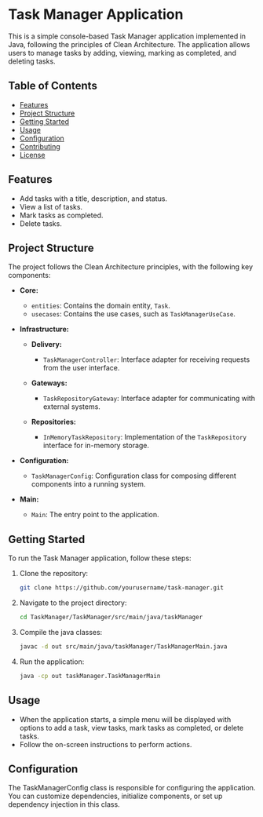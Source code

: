# Task Manager Application

This is a simple console-based Task Manager application implemented in Java, following the principles of Clean Architecture. The application allows users to manage tasks by adding, viewing, marking as completed, and deleting tasks.

## Table of Contents

- [Features](#features)
- [Project Structure](#project-structure)
- [Getting Started](#getting-started)
- [Usage](#usage)
- [Configuration](#configuration)
- [Contributing](#contributing)
- [License](#license)

## Features

- Add tasks with a title, description, and status.
- View a list of tasks.
- Mark tasks as completed.
- Delete tasks.

## Project Structure

The project follows the Clean Architecture principles, with the following key components:

- **Core:**
    - `entities`: Contains the domain entity, `Task`.
    - `usecases`: Contains the use cases, such as `TaskManagerUseCase`.

- **Infrastructure:**
    - **Delivery:**
        - `TaskManagerController`: Interface adapter for receiving requests from the user interface.

    - **Gateways:**
        - `TaskRepositoryGateway`: Interface adapter for communicating with external systems.

    - **Repositories:**
        - `InMemoryTaskRepository`: Implementation of the `TaskRepository` interface for in-memory storage.

- **Configuration:**
    - `TaskManagerConfig`: Configuration class for composing different components into a running system.

- **Main:**
    - `Main`: The entry point to the application.

## Getting Started

To run the Task Manager application, follow these steps:

1. Clone the repository:

   ```bash
   git clone https://github.com/yourusername/task-manager.git
   ```

2. Navigate to the project directory:

    ```bash
   cd TaskManager/TaskManager/src/main/java/taskManager
   ```

3. Compile the java classes:

    ```bash
   javac -d out src/main/java/taskManager/TaskManagerMain.java 
   ```  

4. Run the application:

    ```bash
   java -cp out taskManager.TaskManagerMain 
   ```  

## Usage

- When the application starts, a simple menu will be displayed with options to add a task, view tasks, mark tasks as completed, or delete tasks.
- Follow the on-screen instructions to perform actions.

## Configuration 

The TaskManagerConfig class is responsible for configuring the application. You can customize dependencies, initialize components, or set up dependency injection in this class.